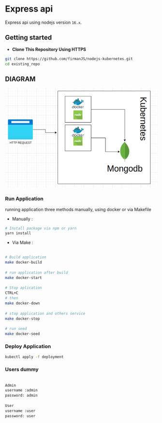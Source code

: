 # Express api
Express api using nodejs version `16.x`.

## Getting started
- **Clone This Repository Using HTTPS** 
```bash
git clone https://github.com/firmanJS/nodejs-kubernetes.git
cd existing_repo
```

## DIAGRAM
![diagram](https://github.com/firmanJS/nodejs-kubernetes/blob/main/diagram.png)

### Run Application
running application three methods manually, using docker or via Makefile
* Manually :

```bash
# Install package via npm or yarn
yarn install

```

* Via Make :

```bash

# Build application
make docker-build

# run application after build
make docker-start

# Stop aplication
CTRL+C 
# then 
make docker-down

# stop application and others service
make docker-stop

# run seed
make docker-seed
```

### Deploy Application
```bash
kubectl apply -f deployment
```

### Users dummy

```bash

Admin 
username :admin
password: admin

User
username :user
password: user
```
